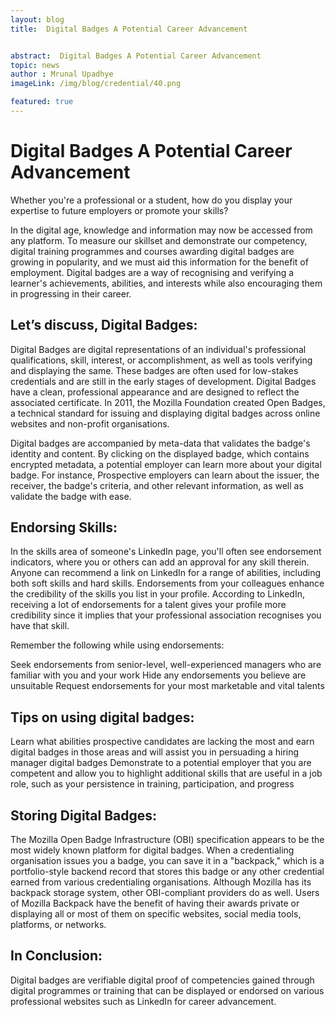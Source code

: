 ```yaml
---
layout: blog
title:  Digital Badges A Potential Career Advancement


abstract:  Digital Badges A Potential Career Advancement
topic: news
author : Mrunal Upadhye
imageLink: /img/blog/credential/40.png

featured: true
---
```


# Digital Badges A Potential Career Advancement


Whether you're a professional or a student, how do you display your expertise to future employers or promote your skills?

In the digital age, knowledge and information may now be accessed from any platform. To measure our skillset and demonstrate our competency, digital training programmes and courses awarding digital badges are growing in popularity, and we must aid this information for the benefit of employment. Digital badges are a way of recognising and verifying a learner's achievements, abilities, and interests while also encouraging them in progressing in their career.

## Let’s discuss, Digital Badges:

Digital Badges are digital representations of an individual's professional qualifications, skill, interest, or accomplishment, as well as tools verifying and displaying the same. These badges are often used for low-stakes credentials and are still in the early stages of development. Digital Badges have a clean, professional appearance and are designed to reflect the associated certificate. In 2011, the Mozilla Foundation created Open Badges, a technical standard for issuing and displaying digital badges across online websites and non-profit organisations.

Digital badges are accompanied by meta-data that validates the badge's identity and content. By clicking on the displayed badge, which contains encrypted metadata, a potential employer can learn more about your digital badge. For instance,  Prospective employers can learn about the issuer, the receiver, the badge's criteria, and other relevant information, as well as validate the badge with ease.

## Endorsing Skills:

In the skills area of someone's LinkedIn page, you'll often see endorsement indicators, where you or others can add an approval for any skill therein. Anyone can recommend a link on LinkedIn for a range of abilities, including both soft skills and hard skills.  Endorsements from your colleagues enhance the credibility of the skills you list in your profile. According to LinkedIn, receiving a lot of endorsements for a talent gives your profile more credibility since it implies that your professional association recognises you have that skill.


Remember the following while using endorsements:

Seek endorsements from senior-level, well-experienced managers who are familiar with you and your work
Hide any endorsements you believe are unsuitable
Request endorsements for your most marketable and vital talents

## Tips on using digital badges:

Learn what abilities prospective candidates are lacking the most and earn digital badges in those areas and will assist you in persuading a hiring manager digital badges
Demonstrate to a potential employer that you are competent and allow you to highlight additional skills that are useful in a job role, such as your persistence in training, participation, and progress

## Storing Digital Badges:

The Mozilla Open Badge Infrastructure (OBI) specification appears to be the most widely known platform for digital badges. When a credentialing organisation issues you a badge, you can save it in a "backpack," which is a portfolio-style backend record that stores this badge or any other credential earned from various credentialing organisations. Although Mozilla has its backpack storage system, other OBI-compliant providers do as well. Users of Mozilla Backpack have the benefit of having their awards private or displaying all or most of them on specific websites, social media tools, platforms, or networks.

## In Conclusion:

Digital badges are verifiable digital proof of competencies gained through digital programmes or training that can be displayed or endorsed on various professional websites such as LinkedIn for career advancement.

